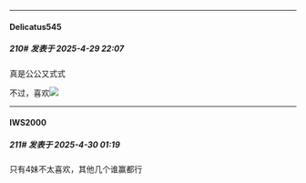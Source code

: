 ﻿
*****

####  Delicatus545  
##### 210#       发表于 2025-4-29 22:07

真是公公又式式

不过，喜欢<img src="https://static.stage1st.com/image/smiley/face2017/077.png" referrerpolicy="no-referrer">


*****

####  IWS2000  
##### 211#       发表于 2025-4-30 01:19

只有4妹不太喜欢，其他几个谁赢都行

